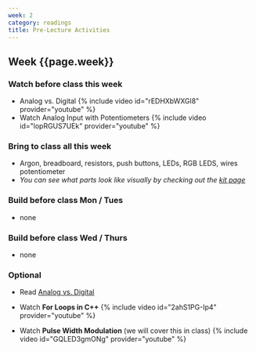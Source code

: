 ```yaml
---
week: 2
category: readings
title: Pre-Lecture Activities
---
```


## Week {{page.week}}

### Watch before class this week

* Analog vs. Digital 
  {% include video id="rEDHXbWXGl8" provider="youtube" %}
* Watch Analog Input with Potentiometers
  {% include video id="lopRGUS7UEk" provider="youtube" %}

### Bring to class all this week

- Argon, breadboard, resistors, push buttons, LEDs, RGB LEDS, wires potentiometer
- *You can see what parts look like visually by checking out the [kit page](https://reparke.github.io/ITP348-Physical-Computing/kit)*

### Build before class Mon / Tues 

- none

### Build before class Wed / Thurs 

- none

### Optional

* Read [Analog vs. Digital](https://learn.sparkfun.com/tutorials/analog-vs-digital/all)
  
* Watch **For Loops in C++**
  {% include video id="2ahS1PG-Ip4" provider="youtube" %}

* Watch **Pulse Width Modulation** (we will cover this in class)
  {% include video id="GQLED3gmONg" provider="youtube" %}
